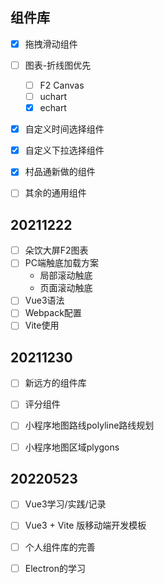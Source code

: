 ## 组件库

- [x] 拖拽滑动组件
- [ ] 图表-折线图优先
  - [ ] F2 Canvas
  - [ ] uchart
  - [x] echart
- [x] 自定义时间选择组件  
- [x] 自定义下拉选择组件   
- [x] 村品通新做的组件
- [ ] 其余的通用组件



## 20211222

- [ ] 朵饮大屏F2图表
- [ ] PC端触底加载方案
  - 局部滚动触底
  - 页面滚动触底
- [ ] Vue3语法
- [ ] Webpack配置
- [ ] Vite使用

## 20211230

- [ ] 新远方的组件库

- [ ] 评分组件
- [ ] 小程序地图路线polyline路线规划
- [ ] 小程序地图区域plygons



## 20220523

- [ ] Vue3学习/实践/记录
- [ ] Vue3 + Vite 版移动端开发模板
- [ ] 个人组件库的完善
- [ ] Electron的学习


